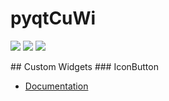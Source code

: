 # pyqtCuWi
<p>
  <img src="https://img.shields.io/badge/python-3.6%2B-informational?style=flat-square&logo=python">
  <img src="https://img.shields.io/badge/license-GPL%203.0-succes.svg?style=flat-square&logo=license">
  <img src="https://img.shields.io/badge/version-1.0.1-important?style=flat-square">
</p>
## Custom Widgets
### IconButton

- <a href="https://github.com/myygunduz/custom-widgets/blob/main/documentation.md#iconbutton" >Documentation</a>


